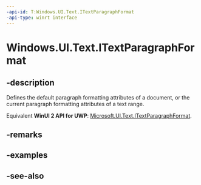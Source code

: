 ```yaml
---
-api-id: T:Windows.UI.Text.ITextParagraphFormat
-api-type: winrt interface
---
```


<!-- Interface syntax.
public interface ITextParagraphFormat : 
-->

# Windows.UI.Text.ITextParagraphFormat

## -description
Defines the default paragraph formatting attributes of a document, or the current paragraph formatting attributes of a text range.

Equivalent **WinUI 2 API for UWP**: [Microsoft.UI.Text.ITextParagraphFormat](/windows/winui/api/microsoft.ui.text.itextparagraphformat).

## -remarks

## -examples

## -see-also
